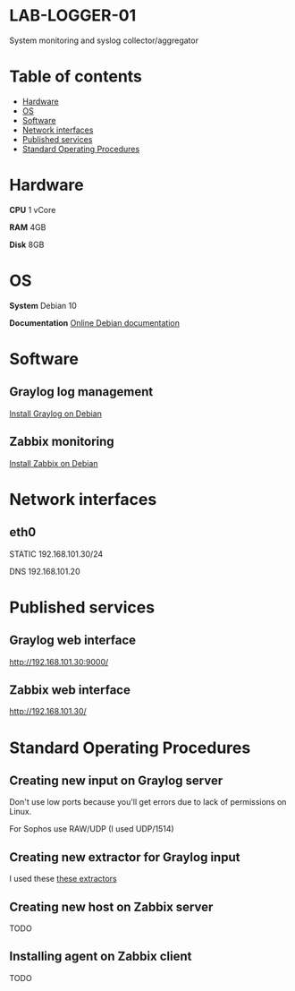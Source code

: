 # LAB-LOGGER-01

System monitoring and syslog collector/aggregator

# Table of contents

* [Hardware](#Hardware)
* [OS](#OS)
* [Software](#Software)
* [Network interfaces](#Network-interfaces)
* [Published services](#Published-services)
* [Standard Operating Procedures](#Standard-Operating-Procedures)

# Hardware

**CPU** 1 vCore

**RAM** 4GB

**Disk** 8GB

# OS

**System** Debian 10

**Documentation** [Online Debian documentation](https://www.debian.org/doc/)

# Software

## Graylog log management
[Install Graylog on Debian](https://docs.graylog.org/en/3.2/pages/installation/os/debian.html)

## Zabbix monitoring
[Install Zabbix on Debian](https://www.zabbix.com/download?zabbix=5.0&os_distribution=debian&os_version=10_buster&db=postgresql&ws=nginx)

# Network interfaces
## eth0
STATIC 192.168.101.30/24

DNS 192.168.101.20

# Published services
## Graylog web interface
http://192.168.101.30:9000/

## Zabbix web interface
http://192.168.101.30/

# Standard Operating Procedures
## Creating new input on Graylog server
Don't use low ports because you'll get errors due to lack of permissions on Linux.

For Sophos use RAW/UDP (I used UDP/1514)
## Creating new extractor for Graylog input
I used these [these extractors](https://raw.githubusercontent.com/zildjian4life218/Sophos-XG-Extractor/master/sophos_xg.json)
## Creating new host on Zabbix server
TODO
## Installing agent on Zabbix client
TODO